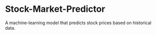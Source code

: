 # Stock-Market-Predictor
A machine-learning model that predicts stock prices based on historical data.
